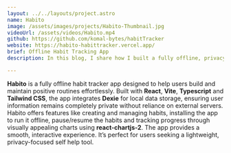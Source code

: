 ```yaml
---
layout: ../../layouts/project.astro
name: Habito
image: /assets/images/projects/Habito-Thumbnail.jpg
videoUrl: /assets/videos/Habito.mp4
github: https://github.com/komal-bytes/habitTracker
website: https://habito-habittracker.vercel.app/
brief: Offline Habit Tracking App
description: In this blog, I share how I built a fully offline, privacy-first habit tracker app using React, Dexie.js, and Vite PWA. Explore the process of managing habit data locally, creating custom scheduling, and providing a seamless offline experience for users.

---
```


<div class="my-1"></div>
 
**Habito** is a fully offline habit tracker app designed to help users build and maintain positive routines effortlessly. Built with **React**, **Vite**, **Typescript** and **Tailwind CSS**, the app integrates **Dexie** for local data storage, ensuring user information remains completely private without reliance on external servers. Habito offers features like creating and managing habits, installing the app to run it offline, pause/resume the habits and tracking progress through visually appealing charts using **react-chartjs-2**. The app provides a smooth, interactive experience. It’s perfect for users seeking a lightweight, privacy-focused self help tool.  

